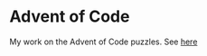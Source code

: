 # Advent of Code
My work on the Advent of Code puzzles.
See [here](http://adventofcode.com "advent of code")

